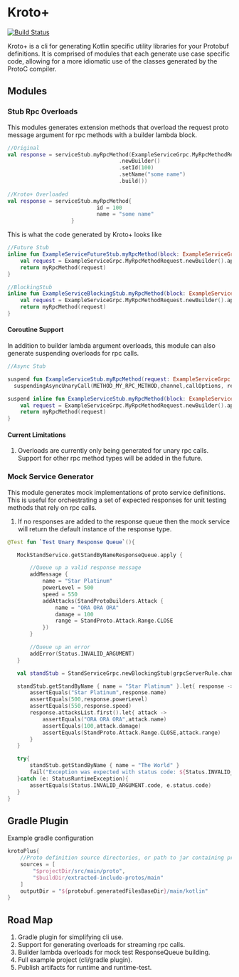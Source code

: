 # Kroto+
[![Build Status](https://travis-ci.org/marcoferrer/kroto-plus.svg?branch=master)](https://travis-ci.org/marcoferrer/kroto-plus)

Kroto+ is a cli for generating Kotlin specific utility libraries for your Protobuf definitions.
It is comprised of modules that each generate use case specific code, allowing for a more idiomatic use of the classes generated by the ProtoC compiler. 


## Modules

### Stub Rpc Overloads

This modules generates extension methods that overload the request proto message argument for rpc methods with a builder lambda block.

```kotlin
//Original
val response = serviceStub.myRpcMethod(ExampleServiceGrpc.MyRpcMethodRequest
                                   .newBuilder()
                                   .setId(100)
                                   .setName("some name")
                                   .build())
                                   
//Kroto+ Overloaded
val response = serviceStub.myRpcMethod{
                            id = 100
                            name = "some name"
                    }
```

This is what the code generated by Kroto+ looks like
```kotlin
//Future Stub
inline fun ExampleServiceFutureStub.myRpcMethod(block: ExampleServiceGrpc.MyRpcMethodRequest.Builder.() -> Unit): ListenableFuture<ExampleServiceGrpc.MyRpcMethodResponse> {
    val request = ExampleServiceGrpc.MyRpcMethodRequest.newBuilder().apply(block).build()
    return myRpcMethod(request)
}

//BlockingStub
inline fun ExampleServiceBlockingStub.myRpcMethod(block: ExampleServiceGrpc.MyRpcMethodRequest.Builder.() -> Unit): ExampleServiceGrpc.MyRpcMethodResponse {
    val request = ExampleServiceGrpc.MyRpcMethodRequest.newBuilder().apply(block).build()
    return myRpcMethod(request)
}
```

#### Coroutine Support
In addition to builder lambda argument overloads, this module can also generate suspending overloads for rpc calls.
```kotlin
//Async Stub

suspend fun ExampleServiceStub.myRpcMethod(request: ExampleServiceGrpc.MyRpcMethodRequest): ExampleServiceGrpc.MyRpcMethodResponse = 
  suspendingAsyncUnaryCall(METHOD_MY_RPC_METHOD,channel,callOptions, request)

suspend inline fun ExampleServiceStub.myRpcMethod(block: ExampleServiceGrpc.MyRpcMethodRequest.Builder.() -> Unit): ExampleServiceGrpc.MyRpcMethodResponse {
    val request = ExampleServiceGrpc.MyRpcMethodRequest.newBuilder().apply(block).build()
    return myRpcMethod(request)
}
```

#### Current Limitations
1. Overloads are currently only being generated for unary rpc calls. Support for other rpc method types will be added in the future. 


### Mock Service Generator

This module generates mock implementations of proto service definitions. This is useful for orchestrating a set of expected responses for unit testing methods that rely on rpc calls.
1. If no responses are added to the response queue then the mock service will return the default instance of the response type. 
 ```kotlin
@Test fun `Test Unary Response Queue`(){

    MockStandService.getStandByNameResponseQueue.apply {

        //Queue up a valid response message
        addMessage {
            name = "Star Platinum"
            powerLevel = 500
            speed = 550
            addAttacks(StandProtoBuilders.Attack {
                name = "ORA ORA ORA"
                damage = 100
                range = StandProto.Attack.Range.CLOSE
            })
        }

        //Queue up an error
        addError(Status.INVALID_ARGUMENT)
    }

    val standStub = StandServiceGrpc.newBlockingStub(grpcServerRule.channel)

    standStub.getStandByName { name = "Star Platinum" }.let{ response ->
        assertEquals("Star Platinum",response.name)
        assertEquals(500,response.powerLevel)
        assertEquals(550,response.speed)
        response.attacksList.first().let{ attack ->
            assertEquals("ORA ORA ORA",attack.name)
            assertEquals(100,attack.damage)
            assertEquals(StandProto.Attack.Range.CLOSE,attack.range)
        }
    }

    try{
        standStub.getStandByName { name = "The World" }
        fail("Exception was expected with status code: ${Status.INVALID_ARGUMENT.code}")
    }catch (e: StatusRuntimeException){
        assertEquals(Status.INVALID_ARGUMENT.code, e.status.code)
    }
}
```

## Gradle Plugin
Example gradle configuration
```groovy
krotoPlus{
    //Proto definition source directories, or path to jar containing proto definitions
    sources = [
        "$projectDir/src/main/proto",
        "$buildDir/extracted-include-protos/main"
    ]
    outputDir = "${protobuf.generatedFilesBaseDir}/main/kotlin"
}
```

## Road Map
1. Gradle plugin for simplifying cli use.
2. Support for generating overloads for streaming rpc calls.
3. Builder lambda overloads for mock test ResponseQueue building.
4. Full example project (cli/gradle plugin).
5. Publish artifacts for runtime and runtime-test. 